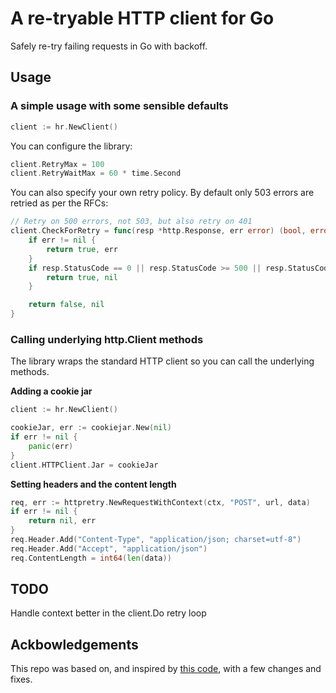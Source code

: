 # A re-tryable HTTP client for Go

Safely re-try failing requests in Go with backoff.

## Usage

### A simple usage with some sensible defaults

```go
client := hr.NewClient()
```

You can configure the library:

```go
client.RetryMax = 100
client.RetryWaitMax = 60 * time.Second
```

You can also specify your own retry policy. By default only 503 errors are retried as per the RFCs:

```go
// Retry on 500 errors, not 503, but also retry on 401
client.CheckForRetry = func(resp *http.Response, err error) (bool, error) {
	if err != nil {
		return true, err
	}
	if resp.StatusCode == 0 || resp.StatusCode >= 500 || resp.StatusCode == 401 {
		return true, nil
	}

	return false, nil
}
```

### Calling underlying http.Client methods

The library wraps the standard HTTP client so you can call the underlying methods.

**Adding a cookie jar**

```go
client := hr.NewClient()

cookieJar, err := cookiejar.New(nil)
if err != nil {
	panic(err)
}
client.HTTPClient.Jar = cookieJar
```

**Setting headers and the content length**

```go
req, err := httpretry.NewRequestWithContext(ctx, "POST", url, data)
if err != nil {
	return nil, err
}
req.Header.Add("Content-Type", "application/json; charset=utf-8")
req.Header.Add("Accept", "application/json")
req.ContentLength = int64(len(data))
```

## TODO

Handle context better in the client.Do retry loop

## Ackbowledgements

This repo was based on, and inspired by [this code](https://medium.com/@nitishkr88/http-retries-in-go-e622e51d249f), with a few changes and fixes.